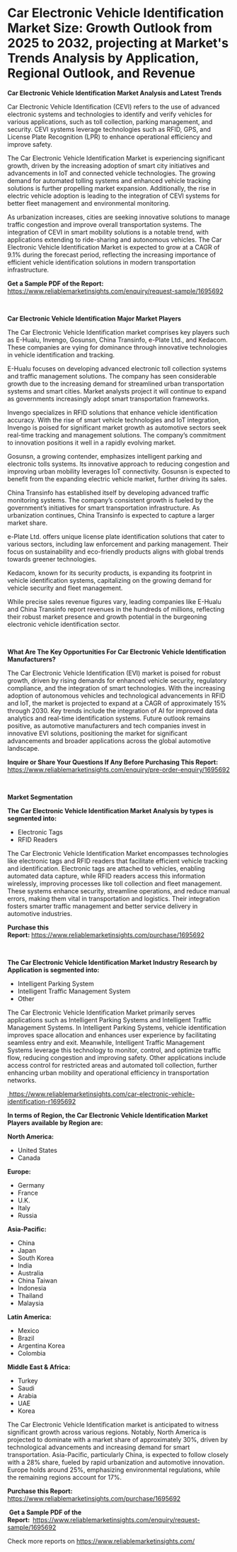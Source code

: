 <p><h1>Car Electronic Vehicle Identification Market Size: Growth Outlook from 2025 to 2032, projecting at Market's Trends Analysis by Application, Regional Outlook, and Revenue</h1></p><p><strong>Car Electronic Vehicle Identification Market Analysis and Latest Trends</strong></p>
<p><p>Car Electronic Vehicle Identification (CEVI) refers to the use of advanced electronic systems and technologies to identify and verify vehicles for various applications, such as toll collection, parking management, and security. CEVI systems leverage technologies such as RFID, GPS, and License Plate Recognition (LPR) to enhance operational efficiency and improve safety.</p><p>The Car Electronic Vehicle Identification Market is experiencing significant growth, driven by the increasing adoption of smart city initiatives and advancements in IoT and connected vehicle technologies. The growing demand for automated tolling systems and enhanced vehicle tracking solutions is further propelling market expansion. Additionally, the rise in electric vehicle adoption is leading to the integration of CEVI systems for better fleet management and environmental monitoring.</p><p>As urbanization increases, cities are seeking innovative solutions to manage traffic congestion and improve overall transportation systems. The integration of CEVI in smart mobility solutions is a notable trend, with applications extending to ride-sharing and autonomous vehicles. The Car Electronic Vehicle Identification Market is expected to grow at a CAGR of 9.1% during the forecast period, reflecting the increasing importance of efficient vehicle identification solutions in modern transportation infrastructure.</p></p>
<p><strong>Get a Sample PDF of the Report:&nbsp;</strong> <a href="https://www.reliablemarketinsights.com/enquiry/request-sample/1695692?utm_campaign=1887&utm_medium=2&utm_source=Github&utm_content=ia&utm_term=08012025&utm_id=car-electronic-vehicle-identification">https://www.reliablemarketinsights.com/enquiry/request-sample/1695692</a></p>
<p>&nbsp;</p>
<p><strong>Car Electronic Vehicle Identification Major Market Players</strong></p>
<p><p>The Car Electronic Vehicle Identification market comprises key players such as E-Hualu, Invengo, Gosunsn, China Transinfo, e-Plate Ltd., and Kedacom. These companies are vying for dominance through innovative technologies in vehicle identification and tracking.</p><p>E-Hualu focuses on developing advanced electronic toll collection systems and traffic management solutions. The company has seen considerable growth due to the increasing demand for streamlined urban transportation systems and smart cities. Market analysts project it will continue to expand as governments increasingly adopt smart transportation frameworks.</p><p>Invengo specializes in RFID solutions that enhance vehicle identification accuracy. With the rise of smart vehicle technologies and IoT integration, Invengo is poised for significant market growth as automotive sectors seek real-time tracking and management solutions. The company’s commitment to innovation positions it well in a rapidly evolving market.</p><p>Gosunsn, a growing contender, emphasizes intelligent parking and electronic tolls systems. Its innovative approach to reducing congestion and improving urban mobility leverages IoT connectivity. Gosunsn is expected to benefit from the expanding electric vehicle market, further driving its sales.</p><p>China Transinfo has established itself by developing advanced traffic monitoring systems. The company’s consistent growth is fueled by the government’s initiatives for smart transportation infrastructure. As urbanization continues, China Transinfo is expected to capture a larger market share.</p><p>e-Plate Ltd. offers unique license plate identification solutions that cater to various sectors, including law enforcement and parking management. Their focus on sustainability and eco-friendly products aligns with global trends towards greener technologies.</p><p>Kedacom, known for its security products, is expanding its footprint in vehicle identification systems, capitalizing on the growing demand for vehicle security and fleet management.</p><p>While precise sales revenue figures vary, leading companies like E-Hualu and China Transinfo report revenues in the hundreds of millions, reflecting their robust market presence and growth potential in the burgeoning electronic vehicle identification sector.</p></p>
<p>&nbsp;</p>
<p><strong>What Are The Key Opportunities For Car Electronic Vehicle Identification Manufacturers?</strong></p>
<p><p>The Car Electronic Vehicle Identification (EVI) market is poised for robust growth, driven by rising demands for enhanced vehicle security, regulatory compliance, and the integration of smart technologies. With the increasing adoption of autonomous vehicles and technological advancements in RFID and IoT, the market is projected to expand at a CAGR of approximately 15% through 2030. Key trends include the integration of AI for improved data analytics and real-time identification systems. Future outlook remains positive, as automotive manufacturers and tech companies invest in innovative EVI solutions, positioning the market for significant advancements and broader applications across the global automotive landscape.</p></p>
<p><strong>Inquire or Share Your Questions If Any Before Purchasing This Report:</strong> <a href="https://www.reliablemarketinsights.com/enquiry/pre-order-enquiry/1695692?utm_campaign=1887&utm_medium=2&utm_source=Github&utm_content=ia&utm_term=08012025&utm_id=car-electronic-vehicle-identification">https://www.reliablemarketinsights.com/enquiry/pre-order-enquiry/1695692</a></p>
<p>&nbsp;</p>
<p><strong>Market Segmentation</strong></p>
<p><strong>The Car Electronic Vehicle Identification Market Analysis by types is segmented into:</strong></p>
<p><ul><li>Electronic Tags</li><li>RFID Readers</li></ul></p>
<p><p>The Car Electronic Vehicle Identification Market encompasses technologies like electronic tags and RFID readers that facilitate efficient vehicle tracking and identification. Electronic tags are attached to vehicles, enabling automated data capture, while RFID readers access this information wirelessly, improving processes like toll collection and fleet management. These systems enhance security, streamline operations, and reduce manual errors, making them vital in transportation and logistics. Their integration fosters smarter traffic management and better service delivery in automotive industries.</p></p>
<p><strong>Purchase this Report:&nbsp;</strong><a href="https://www.reliablemarketinsights.com/purchase/1695692?utm_campaign=1887&utm_medium=2&utm_source=Github&utm_content=ia&utm_term=08012025&utm_id=car-electronic-vehicle-identification">https://www.reliablemarketinsights.com/purchase/1695692</a></p>
<p>&nbsp;</p>
<p><strong>The Car Electronic Vehicle Identification Market Industry Research by Application is segmented into:</strong></p>
<p><ul><li>Intelligent Parking System</li><li>Intelligent Traffic Management System</li><li>Other</li></ul></p>
<p><p>The Car Electronic Vehicle Identification Market primarily serves applications such as Intelligent Parking Systems and Intelligent Traffic Management Systems. In Intelligent Parking Systems, vehicle identification improves space allocation and enhances user experience by facilitating seamless entry and exit. Meanwhile, Intelligent Traffic Management Systems leverage this technology to monitor, control, and optimize traffic flow, reducing congestion and improving safety. Other applications include access control for restricted areas and automated toll collection, further enhancing urban mobility and operational efficiency in transportation networks.</p></p>
<p><a href="https://www.reliablemarketinsights.com/car-electronic-vehicle-identification-r1695692?utm_campaign=1887&utm_medium=2&utm_source=Github&utm_content=ia&utm_term=08012025&utm_id=car-electronic-vehicle-identification">&nbsp;https://www.reliablemarketinsights.com/car-electronic-vehicle-identification-r1695692</a></p>
<p><strong>In terms of Region, the Car Electronic Vehicle Identification Market Players available by Region are:</strong></p>
<p>
    <p> <strong> North America: </strong>
        <ul>
            <li>United States</li>
            <li>Canada</li>
        </ul>
        </p> 
    <p> <strong> Europe: </strong>
        <ul>
            <li>Germany</li>
            <li>France</li>
            <li>U.K.</li>
            <li>Italy</li>
            <li>Russia</li>
        </ul>
        </p> 
    <p> <strong> Asia-Pacific: </strong>
        <ul>
            <li>China</li>
            <li>Japan</li>
            <li>South Korea</li>
            <li>India</li>
            <li>Australia</li>
            <li>China Taiwan</li>
            <li>Indonesia</li>
            <li>Thailand</li>
            <li>Malaysia</li>
        </ul>
        </p> 
    <p> <strong> Latin America: </strong>
        <ul>
            <li>Mexico</li>
            <li>Brazil</li>
            <li>Argentina Korea</li>
            <li>Colombia</li>
        </ul>
        </p> 
    <p> <strong> Middle East & Africa: </strong>
        <ul>
            <li>Turkey</li>
            <li>Saudi</li>
            <li>Arabia</li>
            <li>UAE</li>
            <li>Korea</li>
        </ul>
    </p>
    </p>
<p><p>The Car Electronic Vehicle Identification market is anticipated to witness significant growth across various regions. Notably, North America is projected to dominate with a market share of approximately 30%, driven by technological advancements and increasing demand for smart transportation. Asia-Pacific, particularly China, is expected to follow closely with a 28% share, fueled by rapid urbanization and automotive innovation. Europe holds around 25%, emphasizing environmental regulations, while the remaining regions account for 17%.</p></p>
<p><strong>Purchase this Report: </strong><a href="https://www.reliablemarketinsights.com/purchase/1695692?utm_campaign=1887&utm_medium=2&utm_source=Github&utm_content=ia&utm_term=08012025&utm_id=car-electronic-vehicle-identification">https://www.reliablemarketinsights.com/purchase/1695692</a></p>
<p>&nbsp;<strong>Get a Sample PDF of the Report:&nbsp;&nbsp;</strong><a href="https://www.reliablemarketinsights.com/enquiry/request-sample/1695692?utm_campaign=1887&utm_medium=2&utm_source=Github&utm_content=ia&utm_term=08012025&utm_id=car-electronic-vehicle-identification">https://www.reliablemarketinsights.com/enquiry/request-sample/1695692</a></p>
<p><strong></strong></p>
<p>Check more reports on <a href="https://www.reliablemarketinsights.com/?utm_campaign=1887&utm_medium=2&utm_source=Github&utm_content=ia&utm_term=08012025&utm_id=car-electronic-vehicle-identification">https://www.reliablemarketinsights.com/</a></p>